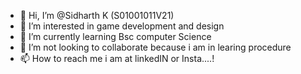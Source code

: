 - 👋 Hi, I’m @Sidharth K (S01001011V21)
- 👀 I’m interested in game development and design
- 🌱 I’m currently learning Bsc computer Science
- 💞️ I’m not looking to collaborate because i am in learing procedure
- 📫 How to reach me i am at linkedIN or Insta....!

<!---
S01001011KV21/S01001011KV21 is a ✨ special ✨ repository because its `README.md` (this file) appears on your GitHub profile.
You can click the Preview link to take a look at your changes.
--->
